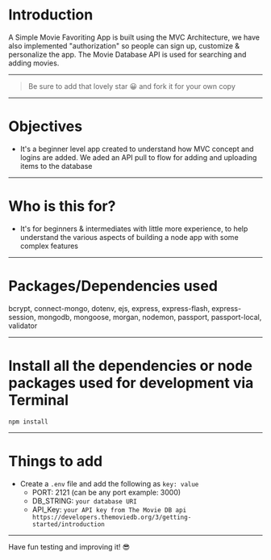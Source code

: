 # Introduction

A Simple Movie Favoriting App is built using the MVC Architecture, we have also implemented "authorization" so people can sign up, customize & personalize the app. The Movie Database API is used for searching and adding movies.

---

> Be sure to add that lovely star 😀 and fork it for your own copy

---

# Objectives

- It's a beginner level app created to understand how MVC concept and logins are added. We aded an API pull to flow for adding and uploading items to the database

---

# Who is this for? 

- It's for beginners & intermediates with little more experience, to help understand the various aspects of building a node app with some complex features

---

# Packages/Dependencies used 

bcrypt, connect-mongo, dotenv, ejs, express, express-flash, express-session, mongodb, mongoose, morgan, nodemon, passport, passport-local, validator

---

# Install all the dependencies or node packages used for development via Terminal

`npm install` 

---

# Things to add

- Create a `.env` file and add the following as `key: value` 
  - PORT: 2121 (can be any port example: 3000) 
  - DB_STRING: `your database URI` 
  - API_Key: `your API key from The Movie DB api https://developers.themoviedb.org/3/getting-started/introduction`
 ---
 
 Have fun testing and improving it! 😎